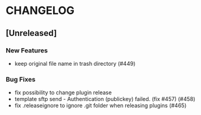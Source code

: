 # CHANGELOG

## [Unreleased]

### New Features

- keep original file name in trash directory (#449)

### Bug Fixes

- fix possibility to change plugin release
- template sftp send - Authentication (publickey) failed. (fix #457) (#458)
- fix .releaseignore to ignore .git folder when releasing plugins (#465)


